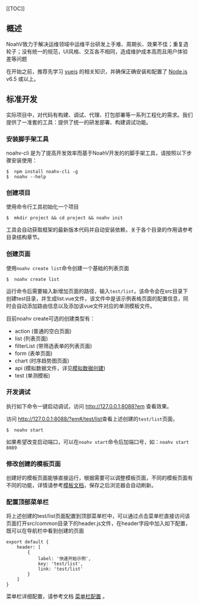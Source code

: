 [[TOC]]
## 概述

NoahV致力于解决运维领域中运维平台研发上手难、周期长、效果不佳；重复造轮子；没有统一的规范，UI风格、交互各不相同，造成维护成本高而且用户体验差等问题

在开始之前，推荐先学习 <a href="https://cn.vuejs.org/" target="_blank">vuejs</a> 的相关知识，并确保正确安装和配置了 <a href="https://nodejs.org/en/" target="_blank">Node.js</a> v6.5 或以上。

## 标准开发
实际项目中，对代码有构建、调试、代理、打包部署等一系列工程化的需求。我们提供了一准套的工具：提供了统一的研发部署、构建调试功能。
### 安装脚手架工具

noahv-cli 是为了提高开发效率而基于NoahV开发的的脚手架工具，请按照以下步骤安装使用：

```shell
$  npm install noahv-cli -g
$  noahv --help
```

### 创建项目
使用命令行工具初始化一个项目

```shell
$  mkdir project && cd project && noahv init
```
工具会自动获取框架的最新版本代码并自动安装依赖，关于各个目录的作用请参考目录结构章节。

### 创建页面
使用`noahv create list`命令创建一个基础的列表页面

```shell
$  noahv create list
```

运行命令后需要输入新增加页面的路径，输入`test/list`，该命令会在src目录下创建test目录，并生成list.vue文件，该文件中是该示例表格页面的配置信息，同时会自动添加路由信息以及添加该vue文件对应的单测模板文件。

目前noahv create可选的创建类型有：

* action (普通的空白页面)
* list (列表页面)
* filterList (带筛选表单的列表页面)
* form (表单页面)
* chart (时序趋势图页面)
* api (模拟数据文件，详见<a href="#/guide/mockup">模拟数据创建</a>)
* test (单测模板)

### 开发调试
执行如下命令一键启动调试，访问 <a href="http://127.0.0.1:8088?em" target="_blank">http://127.0.0.1:8088?em</a> 查看效果。

访问 <a href="http://127.0.0.1:8088/?em#/test/list" target="_blank">http://127.0.0.1:8088/?em#/test/list</a>查看上述创建的`test/list`页面，

```
$  noahv start
```

如果希望改变启动端口，可以在`noahv start`命令后加端口号，如：`noahv start 8089`

### 修改创建的模板页面

创建好的模板页面能够直接运行，根据需要可以调整模板页面，不同的模板页面有不同的功能，详情请参考[模板文档](#/doc/template/basic-table)，保存之后浏览器会自动刷新。

### 配置顶部菜单栏

将上述创建的test/list页面配置到顶部菜单栏中，可以通过点击菜单栏直接访问该页面打开src/common目录下的header.js文件，在header字段中加入如下配置，既可以在导航栏中看到创建的页面
```
export default {
    header: [
        {
            label: '快速开始示例',
            key: 'test/list',
            link: 'test/list'
        }
    ]
}
```
菜单栏详细配置，请参考文档 <a href="#/guide/menu">菜单栏配置</a> 。
